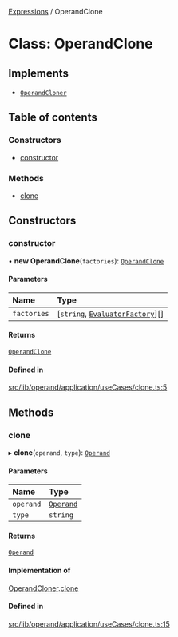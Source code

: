 [Expressions](../README.md) / OperandClone

# Class: OperandClone

## Implements

- [`OperandCloner`](../interfaces/OperandCloner.md)

## Table of contents

### Constructors

- [constructor](OperandClone.md#constructor)

### Methods

- [clone](OperandClone.md#clone)

## Constructors

### constructor

• **new OperandClone**(`factories`): [`OperandClone`](OperandClone.md)

#### Parameters

| Name | Type |
| :------ | :------ |
| `factories` | [`string`, [`EvaluatorFactory`](../interfaces/EvaluatorFactory.md)][] |

#### Returns

[`OperandClone`](OperandClone.md)

#### Defined in

[src/lib/operand/application/useCases/clone.ts:5](https://github.com/FlavioLionelRita/3xpr/blob/d3ae653/src/lib/operand/application/useCases/clone.ts#L5)

## Methods

### clone

▸ **clone**(`operand`, `type`): [`Operand`](Operand.md)

#### Parameters

| Name | Type |
| :------ | :------ |
| `operand` | [`Operand`](Operand.md) |
| `type` | `string` |

#### Returns

[`Operand`](Operand.md)

#### Implementation of

[OperandCloner](../interfaces/OperandCloner.md).[clone](../interfaces/OperandCloner.md#clone)

#### Defined in

[src/lib/operand/application/useCases/clone.ts:15](https://github.com/FlavioLionelRita/3xpr/blob/d3ae653/src/lib/operand/application/useCases/clone.ts#L15)
